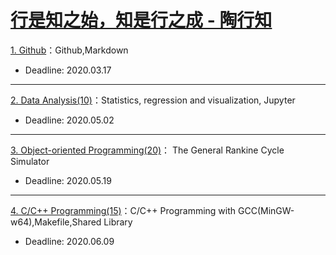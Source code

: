 # [行是知之始，知是行之成 - 陶行知](http://yuedu.163.com/source/2963f558d8cc47dda31faa19c4e776e9_4)

[1. Github](./P1)：Github,Markdown

* Deadline: 2020.03.17

---

[2. Data Analysis(10)](./P4)：Statistics, regression and visualization, Jupyter 

* Deadline: 2020.05.02

---

[3. Object-oriented Programming(20)](./P3)： The General Rankine Cycle Simulator

* Deadline: 2020.05.19

---


[4. C/C++ Programming(15)](./P5)：C/C++ Programming with GCC(MinGW-w64),Makefile,Shared Library

* Deadline: 2020.06.09

